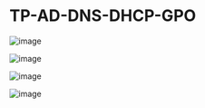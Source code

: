 # TP-AD-DNS-DHCP-GPO

![image](https://user-images.githubusercontent.com/102241648/160910247-051da0da-bb15-4ed2-9606-7b41faee8205.png)

![image](https://user-images.githubusercontent.com/102241648/160910191-4ba0e9e0-f4fa-460d-b916-138a8a7301e3.png)

![image](https://user-images.githubusercontent.com/102241648/160910384-0d00624b-f6d7-4e2b-8c4b-1fb1e85d6f3f.png)

![image](https://user-images.githubusercontent.com/102241648/160911008-1768227e-610c-46c1-8b9d-f8a46b4dd1cc.png)

